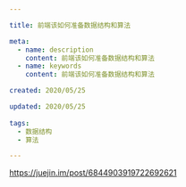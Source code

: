 ```yaml
---

title: 前端该如何准备数据结构和算法

meta:
  - name: description
    content: 前端该如何准备数据结构和算法
  - name: keywords
    content: 前端该如何准备数据结构和算法

created: 2020/05/25

updated: 2020/05/25
 
tags:
  - 数据结构
  - 算法

---
```

https://juejin.im/post/6844903919722692621